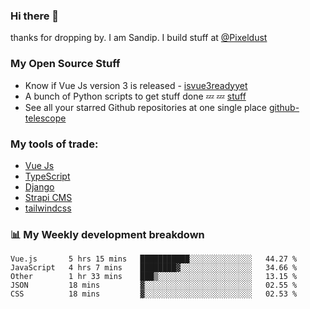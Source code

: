 ### Hi there 👋

thanks for dropping by.
I am Sandip. I build stuff at [@Pixeldust](github.com/pixeldust-in/)

###  **My Open Source Stuff**

 - Know if Vue Js version 3 is released -  [isvue3readyyet](https://github.com/sandiprb/isvue3readyyet)
 - A bunch of Python scripts to get stuff done 💤 💤 [stuff](https://github.com/sandiprb/stuff)
 - See all your starred Github repositories at one single place [github-telescope](https://github.com/sandiprb/github-telescope)



###  **My tools of trade:**
 - [Vue Js](https://github.com/vuejs/vue/)
 - [TypeScript](https://github.com/microsoft/TypeScript)
 - [Django](github.com/django/django)
 - [Strapi CMS](github.com/strapi/strapi)
 - [tailwindcss](https://github.com/tailwindlabs/tailwindcss)


###  📊 **My Weekly development breakdown**
<!--START_SECTION:waka-->
```text
Vue.js       5 hrs 15 mins   ███████████░░░░░░░░░░░░░░   44.27 % 
JavaScript   4 hrs 7 mins    ████████▓░░░░░░░░░░░░░░░░   34.66 % 
Other        1 hr 33 mins    ███▒░░░░░░░░░░░░░░░░░░░░░   13.15 % 
JSON         18 mins         ▓░░░░░░░░░░░░░░░░░░░░░░░░   02.55 % 
CSS          18 mins         ▓░░░░░░░░░░░░░░░░░░░░░░░░   02.53 % 
```
<!--END_SECTION:waka-->

